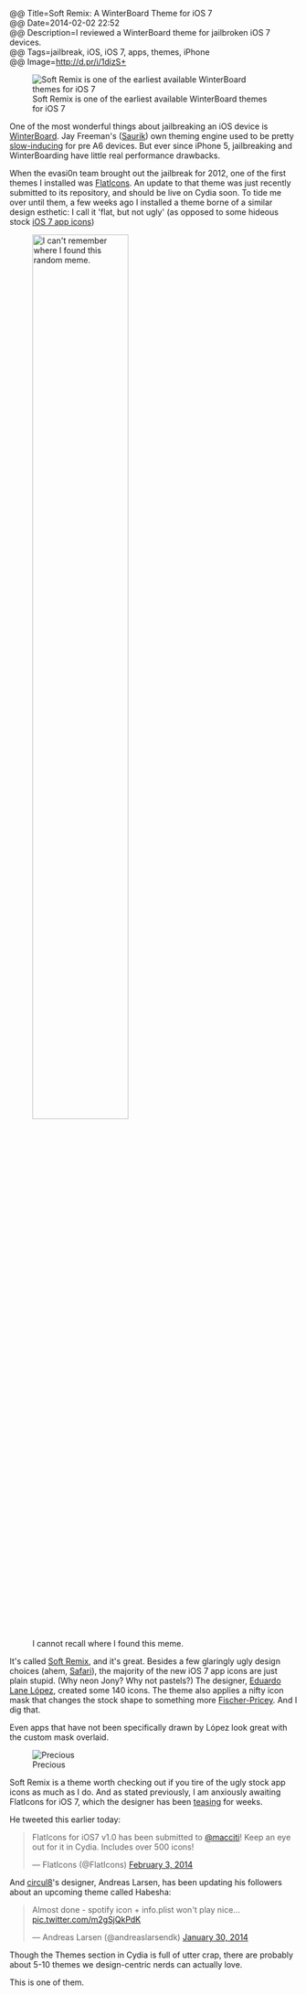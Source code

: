 @@ Title=Soft Remix: A WinterBoard Theme for iOS 7  
@@ Date=2014-02-02 22:52  
@@ Description=I reviewed a WinterBoard theme for jailbroken iOS 7 devices.  
@@ Tags=jailbreak, iOS, iOS 7, apps, themes, iPhone  
@@ Image=http://d.pr/i/1dizS+   

<figure class="iphone">
	<img src="http://d.pr/i/1d78E+" alt="Soft Remix is one of the earliest available WinterBoard themes for iOS 7" />
	<figcaption>Soft Remix is one of the earliest available WinterBoard themes for iOS 7</figcaption>
</figure>

One of the most wonderful things about jailbreaking an iOS device is [WinterBoard][saurik]. Jay Freeman's ([Saurik][twitter]) own theming engine used to be pretty [slow-inducing][ifans] for pre A6 devices. But ever since iPhone 5, jailbreaking and WinterBoarding have little real performance drawbacks. 

When the evasi0n team brought out the jailbreak for 2012, one of the first themes I installed was [FlatIcons][flaticonsios]. An update to that theme was just recently submitted to its repository, and should be live on Cydia soon. To tide me over until them, a few weeks ago I installed a theme borne of a similar design esthetic: I call it 'flat, but not ugly' (as opposed to some hideous stock [iOS 7 app icons][cultofmac])

<figure>
	<img src="http://d.pr/i/179Co+" alt="I can't remember where I found this random meme." width="63%" />
	<figcaption>I cannot recall where I found this meme.</figcaption>
</figure>

It's called [Soft Remix][thebigboss], and it's great. Besides a few glaringly ugly design choices (ahem, [Safari][iosguides]), the majority of the new iOS 7 app icons are just plain stupid. (Why neon Jony? Why not pastels?) The designer, [Eduardo Lane López][twitter 2], created some 140 icons. The theme also applies a nifty icon mask that changes the stock shape to something more [Fischer-Pricey][techcrunch]. And I dig that. 

Even apps that have not been specifically drawn by López look great with the custom mask overlaid. 

<figure class="iphone">
	<img src="http://d.pr/i/1dizS+" alt="Precious" />
	<figcaption>Precious</figcaption>
</figure>

Soft Remix is a theme worth checking out if you tire of the ugly stock app icons as much as I do. And as stated previously, I am anxiously awaiting FlatIcons for iOS 7, which the designer has been [teasing][flaticonsios 2] for weeks. 

He tweeted this earlier today:

<blockquote class="twitter-tweet tw-align-center" lang="en"><p>FlatIcons for iOS7 v1.0 has been submitted to <a href="https://twitter.com/macciti">@macciti</a>! Keep an eye out for it in Cydia. Includes over 500 icons!</p>&mdash; FlatIcons (@FlatIcons) <a href="https://twitter.com/FlatIcons/status/430179506523889665">February 3, 2014</a></blockquote> <script async src="//platform.twitter.com/widgets.js" charset="utf-8"></script>

And [circul8][idownloadblog]'s designer, Andreas Larsen, has been updating his followers about an upcoming theme called Habesha:

<blockquote class="twitter-tweet tw-align-center" lang="en"><p>Almost done - spotify icon + info.plist won&#39;t play nice... <a href="http://t.co/m2gSjQkPdK">pic.twitter.com/m2gSjQkPdK</a></p>&mdash; Andreas Larsen (@andreaslarsendk) <a href="https://twitter.com/andreaslarsendk/status/428945236166180864">January 30, 2014</a></blockquote> <script async src="//platform.twitter.com/widgets.js" charset="utf-8"></script>

Though the Themes section in Cydia is full of utter crap, there are probably about 5-10 themes we design-centric nerds can actually love.

This is one of them.

[cultofmac]: http://www.cultofmac.com/231223/ios-7-reminds-us-to-be-careful-what-we-wish-for/
[flaticonsios]: http://www.flaticonsios.com/
[flaticonsios 2]: http://www.flaticonsios.com/ios-7-flaticons-compatibility-coming-soon/
[idownloadblog]: http://www.idownloadblog.com/2013/05/18/circul8-theme-iphone-ipad/
[ifans]: http://www.ifans.com/forums/threads/do-not-install-winterboard.368107/
[iosguides]: http://iosguides.net/wp-content/uploads/2013/06/Safari-Icons-Comparison.jpg
[saurik]: http://cydia.saurik.com/package/winterboard/
[techcrunch]: http://techcrunch.com/2013/06/14/i-think-we-can-all-agree-this-is-better-than-apples-ios-7-redesign-right/
[thebigboss]: http://moreinfo.thebigboss.org/moreinfo/depiction.php?file=softremixios7themeDp
[twitter]: https://twitter.com/saurik
[twitter 2]: https://twitter.com/MagWhiz